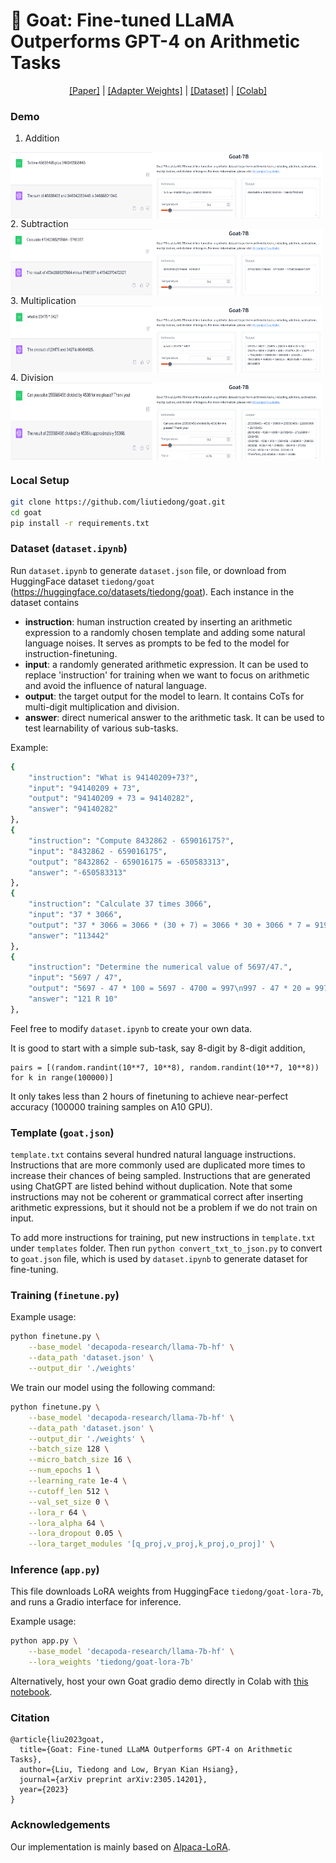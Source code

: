 #  🐐 Goat: Fine-tuned LLaMA Outperforms GPT-4 on Arithmetic Tasks

<p align="center"><a href="https://arxiv.org/abs/2305.14201">[Paper]</a> | <a href="https://huggingface.co/tiedong/goat-lora-7b">[Adapter Weights]</a> | <a href="https://huggingface.co/datasets/tiedong/goat">[Dataset]</a> | <a href="https://colab.research.google.com/drive/15tiSi_XvSpFC-M0c45lJXOwDPgjDSrK9?usp=sharing">[Colab]</a> </p>

### Demo
1. Addition
<div style="display: flex;">
    <img align="top" src="imgs/gpt-4-add.png?raw=true" alt="Alt text" style="width: 45%;">
    <img align="top" src="imgs/add.png?raw=true" alt="Alt text" style="width: 54%;">
</div>
2. Subtraction
<div style="display: flex;">
    <img align="top" src="imgs/gpt-4-sub.png?raw=true" alt="Alt text" style="width: 45%;">
    <img align="top" src="imgs/sub.png?raw=true" alt="Alt text" style="width: 54%;">
</div>
3. Multiplication
<div style="display: flex;">
    <img align="top" src="imgs/gpt-4-mul.png?raw=true" alt="Alt text" style="width: 45%;">
    <img align="top" src="imgs/mul.png?raw=true" alt="Alt text" style="width: 54%;">
</div>
4. Division
<div style="display: flex;">
    <img align="top" src="imgs/gpt-4-div.png?raw=true" alt="Alt text" style="width: 45%;">
    <img align="top" src="imgs/div.png?raw=true" alt="Alt text" style="width: 54%;">
</div>



### Local Setup

   ```bash
   git clone https://github.com/liutiedong/goat.git 
   cd goat
   pip install -r requirements.txt
   ```

### Dataset (`dataset.ipynb`)
Run `dataset.ipynb` to generate `dataset.json` file, or download from HuggingFace dataset `tiedong/goat` (https://huggingface.co/datasets/tiedong/goat). Each instance in the dataset contains

- __instruction__: human instruction created by inserting an arithmetic expression to a randomly chosen template and adding some natural language noises. It serves as prompts to be fed to the model for instruction-finetuning.
- __input__: a randomly generated arithmetic expression. It can be used to replace 'instruction' for training when we want to focus on arithmetic and avoid the influence of natural language.
- __output__: the target output for the model to learn. It contains CoTs for multi-digit multiplication and division.
- __answer__: direct numerical answer to the arithmetic task. It can be used to test learnability of various sub-tasks.

Example:
```bash
{
    "instruction": "What is 94140209+73?",
    "input": "94140209 + 73",
    "output": "94140209 + 73 = 94140282",
    "answer": "94140282"
},
{
    "instruction": "Compute 8432862 - 659016175?",
    "input": "8432862 - 659016175",
    "output": "8432862 - 659016175 = -650583313",
    "answer": "-650583313"
},
{
    "instruction": "Calculate 37 times 3066",
    "input": "37 * 3066",
    "output": "37 * 3066 = 3066 * (30 + 7) = 3066 * 30 + 3066 * 7 = 91980 + 21462 = 113442",
    "answer": "113442"
},
{
    "instruction": "Determine the numerical value of 5697/47.",
    "input": "5697 / 47",
    "output": "5697 - 47 * 100 = 5697 - 4700 = 997\n997 - 47 * 20 = 997 - 940 = 57\n57 - 47 * 1 = 57 - 47 = 10\nTherefore, 5697 / 47 = 121 R 10",
    "answer": "121 R 10"
},

```
Feel free to modify `dataset.ipynb` to create your own data.

It is good to start with a simple sub-task, say 8-digit by 8-digit addition, 
```
pairs = [(random.randint(10**7, 10**8), random.randint(10**7, 10**8)) for k in range(100000)]
```
It only takes less than 2 hours of finetuning to achieve near-perfect accuracy (100000 training samples on A10 GPU). 



### Template (`goat.json`)
`template.txt` contains several hundred natural language instructions. Instructions that are more commonly used are duplicated more times to increase their chances of being sampled. Instructions that are generated using ChatGPT are listed behind without duplication. Note that some instructions may not be coherent or grammatical correct after inserting arithmetic expressions, but it should not be a problem if we do not train on input. 

To add more instructions for training, put new instructions in `template.txt` under `templates` folder. Then run `python convert_txt_to_json.py` to convert to `goat.json` file, which is used by `dataset.ipynb` to generate dataset for fine-tuning.




### Training (`finetune.py`)

Example usage:

```bash
python finetune.py \
    --base_model 'decapoda-research/llama-7b-hf' \
    --data_path 'dataset.json' \
    --output_dir './weights'
```

We train our model using the following command:

```bash
python finetune.py \
    --base_model 'decapoda-research/llama-7b-hf' \
    --data_path 'dataset.json' \
    --output_dir './weights' \
    --batch_size 128 \
    --micro_batch_size 16 \
    --num_epochs 1 \
    --learning_rate 1e-4 \
    --cutoff_len 512 \
    --val_set_size 0 \
    --lora_r 64 \
    --lora_alpha 64 \
    --lora_dropout 0.05 \
    --lora_target_modules '[q_proj,v_proj,k_proj,o_proj]' \
```

### Inference (`app.py`)

This file downloads LoRA weights from HuggingFace `tiedong/goat-lora-7b`, and runs a Gradio interface for inference.

Example usage:

```bash
python app.py \
    --base_model 'decapoda-research/llama-7b-hf' \
    --lora_weights 'tiedong/goat-lora-7b'
```

Alternatively, host your own Goat gradio demo directly in Colab with [this notebook](https://colab.research.google.com/drive/15tiSi_XvSpFC-M0c45lJXOwDPgjDSrK9?usp=sharing).

### Citation
```
@article{liu2023goat,
  title={Goat: Fine-tuned LLaMA Outperforms GPT-4 on Arithmetic Tasks},
  author={Liu, Tiedong and Low, Bryan Kian Hsiang},
  journal={arXiv preprint arXiv:2305.14201},
  year={2023}
}
```

### Acknowledgements
Our implementation is mainly based on [Alpaca-LoRA](https://github.com/tloen/alpaca-lora).